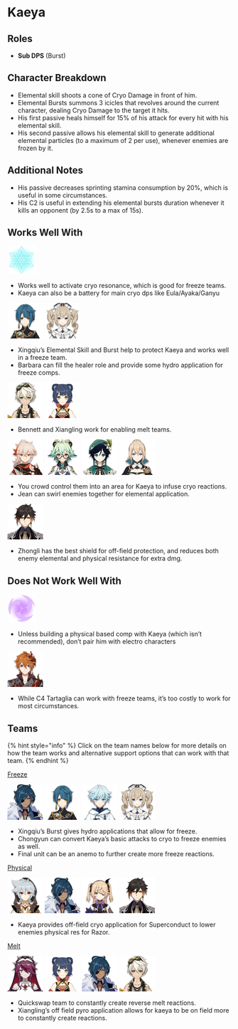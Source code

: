 # Kaeya

## Roles

* **Sub DPS** \(Burst\)

## Character Breakdown

* Elemental skill shoots a cone of Cryo Damage in front of him.
* Elemental Bursts summons 3 icicles that revolves around the current character, dealing Cryo Damage to the target it hits.
* His first passive heals himself for 15% of his attack for every hit with his elemental skill.
* His second passive allows his elemental skill to generate additional elemental particles \(to a maximum of 2 per use\), whenever enemies are frozen by it.

## Additional Notes

* His passive decreases sprinting stamina consumption by 20%, which is useful in some circumstances.
* His C2 is useful in extending his elemental bursts duration whenever it kills an opponent \(by 2.5s to a max of 15s\).

## Works Well With

![](../../.gitbook/assets/element_cryo.webp) 

* Works well to activate cryo resonance, which is good for freeze teams.
* Kaeya can also be a battery for main cryo dps like Eula/Ayaka/Ganyu

![](../../.gitbook/assets/ui_avataricon_xingqiu.png) ![](../../.gitbook/assets/ui_avataricon_barbara.png) 

* Xingqiu’s Elemental Skill and Burst help to protect Kaeya and works well in a freeze team.
* Barbara can fill the healer role and provide some hydro application for freeze comps.

![](../../.gitbook/assets/ui_avataricon_bennett.png) ![](../../.gitbook/assets/ui_avataricon_xiangling.png) 

* Bennett and Xiangling work for enabling melt teams.

![](../../.gitbook/assets/ui_avataricon_kazuha.png) ![](../../.gitbook/assets/ui_avataricon_sucrose.png) ![](../../.gitbook/assets/ui_avataricon_venti.png) ![](../../.gitbook/assets/ui_avataricon_jean.png) 

* You crowd control them into an area for Kaeya to infuse cryo reactions.
* Jean can swirl enemies together for elemental application.

![](../../.gitbook/assets/ui_avataricon_zhongli.png) 

* Zhongli has the best shield for off-field protection, and reduces both enemy elemental and physical resistance for extra dmg.

## Does Not Work Well With

![](../../.gitbook/assets/element_electro.webp) 

* Unless building a physical based comp with Kaeya \(which isn’t recommended\), don’t pair him with electro characters

![](../../.gitbook/assets/ui_avataricon_tartaglia.png) 

* While C4 Tartaglia can work with freeze teams, it’s too costly to work for most circumstances.

## Teams

{% hint style="info" %}
Click on the team names below for more details on how the team works and alternative support options that can work with that team.
{% endhint %}

[Freeze ](../../teams/freeze.md)

![](../../.gitbook/assets/ui_avataricon_kaeya.png) ![](../../.gitbook/assets/ui_avataricon_xingqiu.png) ![](../../.gitbook/assets/ui_avataricon_chongyun.png) ![](../../.gitbook/assets/ui_avataricon_barbara.png) 

* Xingqiu’s Burst gives hydro applications that allow for freeze.
* Chongyun can convert Kaeya’s basic attacks to cryo to freeze enemies as well.
* Final unit can be an anemo to further create more freeze reactions.

[Physical](../../teams/physical.md)

![](../../.gitbook/assets/ui_avataricon_razor.png) ![](../../.gitbook/assets/ui_avataricon_kaeya.png) ![](../../.gitbook/assets/ui_avataricon_fischl.png) ![](../../.gitbook/assets/ui_avataricon_zhongli.png) 

* Kaeya provides off-field cryo application for Superconduct to lower enemies physical res for Razor.

[Melt](../../teams/melt.md)

![](../../.gitbook/assets/ui_avataricon_rosaria.png) ![](../../.gitbook/assets/ui_avataricon_xiangling.png)  ![](../../.gitbook/assets/ui_avataricon_kaeya.png) ![](../../.gitbook/assets/ui_avataricon_bennett.png) 

* Quickswap team to constantly create reverse melt reactions.
* Xiangling’s off field pyro application allows for kaeya to be on field more to constantly create reactions.



